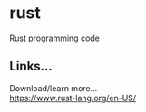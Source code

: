 # rust
Rust programming code

## Links...  

Download/learn more...  
https://www.rust-lang.org/en-US/  

